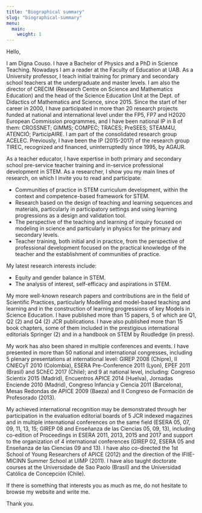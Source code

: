 ```yaml
---
title: "Biographical summary"
slug: "biographical-summary"
menu:
  main:
    weight: 1
---
```

Hello,

I am Digna Couso. I have a Bachelor of Physics and a PhD in Science
Teaching. Nowadays I am a reader at the Faculty of Education at UAB. As
a University professor, I teach initial training for primary and
secondary school teachers at the undergraduate and master levels. I am
also the director of CRECIM (Research Centre on Science and Mathematics
Education) and the head of the Science Education Unit at the Dept. of
Didactics of Mathematics and Science, since 2015. Since the start of her
career in 2000, I have participated in more than 20 research projects
funded at national and international level under the FP5, FP7 and H2020
European Commission programmes, and I have been national IP in 8 of
them: CROSSNET; GIMMS; COMPEC; TRACES; PreSEES; STEAM4U, ATENCIÓ;
ParticipAIRE. I am part of the consolidated research group ACELEC.
Previously, I have been the IP (2015-2017) of the research group TIREC,
recognized and financed, uninterruptedly since 1995, by AGAUR.

As a teacher educator, I have expertise in both primary and secondary
school pre-service teacher training and in-service professional
development in STEM. As a researcher, I show you my main lines of
research, on which I invite you to read and participate:

-   Communities of practice in STEM curriculum development, within the
    context and competence-based framework for STEM.
-   Research based on the design of teaching and learning sequences and
    materials, particularly in participatory settings and using learning
    progressions as a design and validation tool.
-   The perspective of the teaching and learning of inquiry focused on
    modeling in science and particularly in physics for the primary and
    secondary levels.
-   Teacher training, both initial and in practice, from the perspective
    of professional development focused on the practical knowledge of
    the teacher and the establishment of communities of practice.

My latest research interests include:

-   Equity and gender balance in STEM.
-   The analysis of interest, self-efficacy and aspirations in STEM.

My more well-known research papers and contributions are in the field of
Scientific Practices, particularly Modelling and model-based teaching
and learning and in the construction of learning progressions of key
Models in Science Education. I have published more than 15 papers, 5 of
which are Q1, Q2 (2) and Q4 (2) JCR publications. I have also published
more than 15 book chapters, some of them included in the prestigious
international editorials Springer (2) and in a handbook on STEM by
Roudledge (in press).

My work has also been shared in multiple conferences and events. I have
presented in more than 50 national and international congresses,
including 5 plenary presentations at international level: GIREP 2008
(Chipre), II CNIECyT 2010 (Colombia), ESERA Pre-Conference 2011 (Lyon),
EPEF 2011 (Brasil) and SChEC 2017 (Chile); and 9 at national level,
including: Congreso Scientix 2015 (Madrid), Encuentros APICE 2014
(Huelva), Jornadas Enciende 2010 (Madrid), Congreso Infancia y Ciencia
2011 (Barcelona), Mesas Redondas de APICE 2009 (Baeza) and II Congreso
de Formación de Profesorado (2013).

My achieved international recognition may be demonstrated through her
participation in the evaluation editorial boards of 5 JCR indexed
magazines and in multiple international conferences on the same field
(ESERA 05, 07, 09, 11, 13, 15; GIREP 08 and Enseñanza de las Ciencias
05, 09, 13), including co-edition of Proceedings in ESERA 2011, 2013,
2015 and 2017 and support to the organization of 4 international
conferences (GIREP 02, ESERA 05 and Enseñanza de las Ciencias 09 and
13). I have also co-directed the 1st School of Young Researchers of
APICE (2012) and the direction of the IFIIE-MICINN Summer School at UIMP
(2011). I have also taught doctorate courses at the Universidade de Sao
Paolo (Brasil) and the Universidad Católica de Concepción (Chile).

If there is something that interests you as much as me, do not hesitate
to browse my website and write me.

Thank you.
